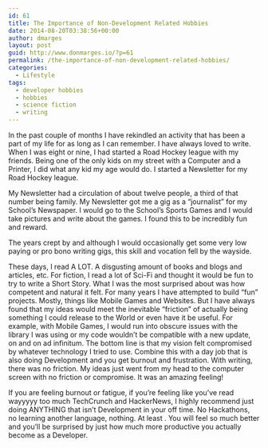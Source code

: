 ```yaml
---
id: 61
title: The Importance of Non-Development Related Hobbies
date: 2014-08-20T03:38:56+00:00
author: dmarges
layout: post
guid: http://www.donmarges.io/?p=61
permalink: /the-importance-of-non-development-related-hobbies/
categories:
  - Lifestyle
tags:
  - developer hobbies
  - hobbies
  - science fiction
  - writing
---
```

In the past couple of months I have rekindled an activity that has been a part of my life for as long as I can remember. I have always loved to write. When I was eight or nine, I had started a Road Hockey league with my friends. Being one of the only kids on my street with a Computer and a Printer, I did what any kid my age would do. I started a Newsletter for my Road Hockey league.

My Newsletter had a circulation of about twelve people, a third of that number being family. My Newsletter got me a gig as a &#8220;journalist&#8221; for my School&#8217;s Newspaper. I would go to the School&#8217;s Sports Games and I would take pictures and write about the games. I found this to be incredibly fun and reward. 

The years crept by and although I would occasionally get some very low paying or pro bono writing gigs, this skill and vocation fell by the wayside.

These days, I read A LOT. A disgusting amount of books and blogs and articles, etc. For fiction, I read a lot of Sci-Fi and thought it would be fun to try to write a Short Story. What I was the most surprised about was how competent and natural it felt. For many years I have attempted to build &#8220;fun&#8221; projects. Mostly, things like Mobile Games and Websites. But I have always found that my ideas would meet the inevitable &#8220;friction&#8221; of actually being something I could release to the World or even have it be useful. For example, with Mobile Games, I would run into obscure issues with the library I was using or my code wouldn&#8217;t be compatible with a new update, on and on ad infinitum. The bottom line is that my vision felt compromised by whatever technology I tried to use. Combine this with a day job that is also doing Development and you get burnout and frustration. With writing, there was no friction. My ideas just went from my head to the computer screen with no friction or compromise. It was an amazing feeling!

If you are feeling burnout or fatigue, if you&#8217;re feeling like you&#8217;ve read wayyyyy too much TechCrunch and HackerNews, I highly recommend just doing ANYTHING that isn&#8217;t Development in your off time. No Hackathons, no learning another language, nothing. At least . You will feel so much better and you&#8217;ll be surprised by just how much more productive you actually become as a Developer.